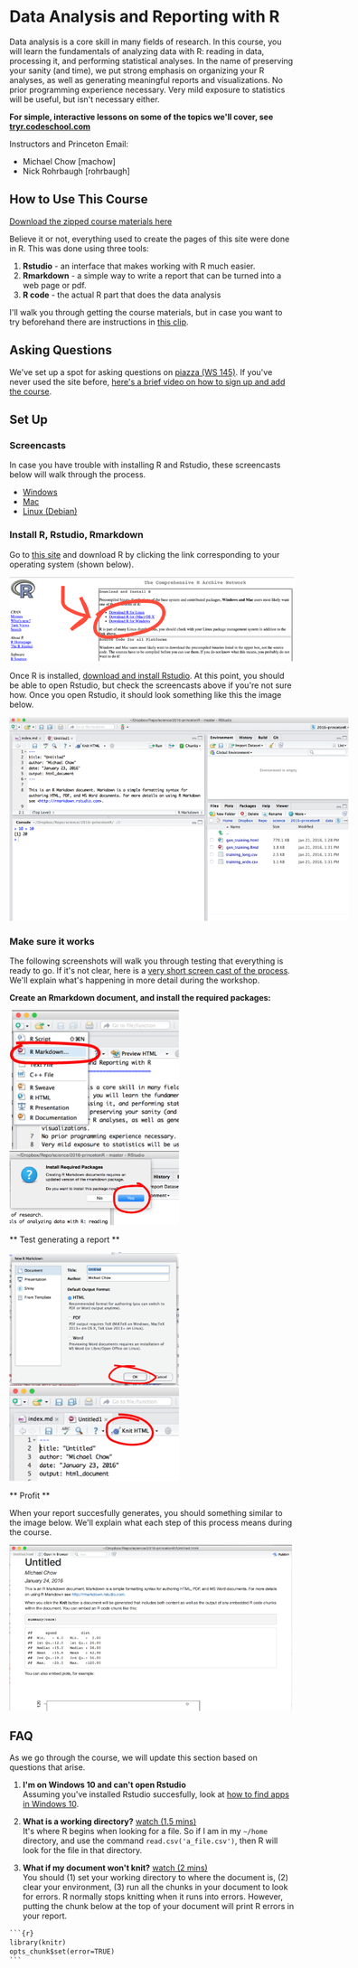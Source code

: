 Data Analysis and Reporting with R
==================================

Data analysis is a core skill in many fields of research. 
In this course, you will learn the fundamentals of analyzing data with R: reading in data, processing it, and performing statistical analyses. 
In the name of preserving your sanity (and time), we put strong emphasis on organizing your R analyses, as well as generating meaningful reports and visualizations.
No prior programming experience necessary. 
Very mild exposure to statistics will be useful, but isn't necessary either.

**For simple, interactive lessons on some of the topics we'll cover, see [tryr.codeschool.com](http://tryr.codeschool.com)**

Instructors and Princeton Email: 

* Michael Chow [machow]
* Nick Rohrbaugh [rohrbaugh]

How to Use This Course
----------------------

[Download the zipped course materials here](https://github.com/machow/2016-princetonR/archive/master.zip)

Believe it or not, everything used to create the pages of this site were done in R.
This was done using three tools:

1. **Rstudio** - an interface that makes working with R much easier.
2. **Rmarkdown** - a simple way to write a report that can be turned into a web page or pdf.
3. **R code** - the actual R part that does the data analysis

I'll walk you through getting the course materials, but in case you want to try beforehand there are instructions in [this clip](https://v.usetapes.com/53RibkfUIx).

Asking Questions
----------------

We've set up a spot for asking questions on [piazza (WS 145)](https://piazza.com/class/ij36cl80oo3hf). 
If you've never used the site before, [here's a brief video on how to sign up and add the course](https://piazza.com/class/ij36cl80oo3hf).

Set Up
------

### Screencasts

In case you have trouble with installing R and Rstudio, these screencasts below will walk through the process.

* [Windows](https://v.usetapes.com/NkPfAN5oqb)
* [Mac](https://v.usetapes.com/rDOfGV0tT7)
* [Linux (Debian)](https://v.usetapes.com/nIEVMCLXMx)

### Install R, Rstudio, Rmarkdown

Go to [this site](https://cran.rstudio.com/) and download R by clicking the link corresponding to your operating system (shown below).

![](doc/img/r-project-site.png)

Once R is installed, [download and install Rstudio](https://www.rstudio.com/products/rstudio/download/). 
At this point, you should be able to open Rstudio, but check the screencasts above if you're not sure how.
Once you open Rstudio, it should look something like this the image below.

<img src="doc/img/rstudio-1.png" style="max-width: 600px;">

### Make sure it works

The following screenshots will walk you through testing that everything is ready to go. If it's not clear, here is a [very short screen cast of the process](https://v.usetapes.com/N96lrCj193). We'll explain what's happening in more detail during the workshop.

**Create an Rmarkdown document, and install the required packages:**

<img src="doc/img/rstudio-2.png" style="max-width: 300px;">
<img src="doc/img/rstudio-3.png" style="max-width: 300px;">

** Test generating a report **

<img src="doc/img/rstudio-4.png" style="max-width: 300px;">
<img src="doc/img/rstudio-5.png" style="max-width: 300px;">

** Profit **

When your report succesfully generates, you should something similar to the image below. We'll explain what each step of this process means during the course.

<img src="doc/img/rstudio-6.png" style="max-width: 500px;">

FAQ
----------------

As we go through the course, we will update this section based on questions that arise.

1. **I'm on Windows 10 and can't open Rstudio**  
Assuming you've installed Rstudio succesfully, look at [how to find apps in Windows 10](http://windows.microsoft.com/en-us/windows-10/getstarted-find-all-your-apps-and-programs).

2. **What is a working directory?**  [watch (1.5 mins)](https://v.usetapes.com/MeLR93hNHx)  
It's where R begins when looking for a file. So if I am in my `~/home` directory, and use the command `read.csv('a_file.csv')`, then R will look for the file in that directory. 

3. **What if my document won't knit?**  [watch (2 mins)](https://v.usetapes.com/T0Waq0pcUm)  
You should (1) set your working directory to where the document is, (2) clear your environment, (3) run all the chunks in your document to look for errors.
R normally stops knitting when it runs into errors.
However, putting the chunk below at the top of your document will print R errors in your report.
````
```{r}
library(knitr)
opts_chunk$set(error=TRUE)
```
````



